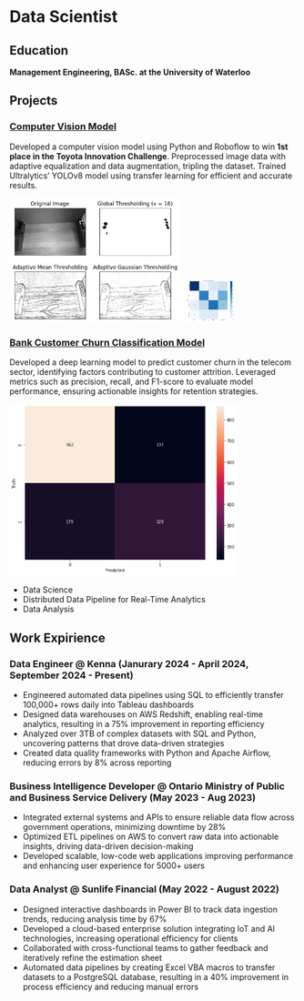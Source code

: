 # Data Scientist 

## Education
**Management Engineering, BASc. at the University of Waterloo**

## Projects

### [Computer Vision Model](https://github.com/leo-cf-tian/toyota-innovation-challenge)
Developed a computer vision model using Python and Roboflow to win **1st place in the Toyota Innovation Challenge**. Preprocessed image data with adaptive equalization and data augmentation, tripling the dataset. Trained Ultralytics’ YOLOv8 model using transfer learning for efficient and accurate results.

<img src="https://github.com/yashjagri/portfolio/blob/main/images/thresholding.png" alt="Thresholding" width="300" />
<img src="https://github.com/yashjagri/portfolio/blob/main/images/confusion_matrix.png" alt="Confusion Matrix" width="100" />


### [Bank Customer Churn Classification Model](https://github.com/yashjagri/bank_churn_model)
Developed a deep learning model to predict customer churn in the telecom sector, identifying factors contributing to customer attrition. Leveraged metrics such as precision, recall, and F1-score to evaluate model performance, ensuring actionable insights for retention strategies.

<img src="https://github.com/yashjagri/portfolio/blob/main/images/prediction_matrix.png" alt="Prediction Matrix" width="400" />

*   Data Science 
*   Distributed Data Pipeline for Real-Time Analytics 
*   Data Analysis
  
## Work Expirience 

### Data Engineer @ Kenna (Janurary 2024 - April 2024, September 2024 - Present)
*   Engineered automated data pipelines using SQL to efficiently transfer 100,000+ rows daily into Tableau dashboards
*   Designed data warehouses on AWS Redshift, enabling real-time analytics, resulting in a 75% improvement in reporting efficiency
*   Analyzed over 3TB of complex datasets with SQL and Python, uncovering patterns that drove data-driven strategies
*   Created data quality frameworks with Python and Apache Airflow, reducing errors by 8% across reporting

### Business Intelligence Developer @ Ontario Ministry of Public and Business Service Delivery (May 2023 - Aug 2023)
*   Integrated external systems and APIs to ensure reliable data flow across government operations, minimizing downtime by 28%
*   Optimized ETL pipelines on AWS to convert raw data into actionable insights, driving data-driven decision-making
*   Developed scalable, low-code web applications improving performance and enhancing user experience for 5000+ users

### Data Analyst @ Sunlife Financial (May 2022 - August 2022)
*   Designed interactive dashboards in Power BI to track data ingestion trends, reducing analysis time by 67%
*   Developed a cloud-based enterprise solution integrating IoT and AI technologies, increasing operational efficiency for clients
*   Collaborated with cross-functional teams to gather feedback and iteratively refine the estimation sheet
*   Automated data pipelines by creating Excel VBA macros to transfer datasets to a PostgreSQL database, resulting in a 40%
improvement in process efficiency and reducing manual errors



